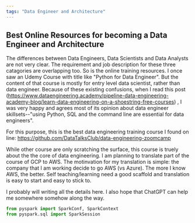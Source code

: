 ```yaml
---
tags: "Data Engineer and Architecture"
---
```


## Best Online Resources for becoming a Data Engineer and Architecture

The differences between Data Engineers, Data Scientists and Data Analysts are not very clear. The requirement and job description for these three catagories are
overlapping too. So is the online training resources. I once saw an Udemy Course with title like "Python for Data Engineer". But the content of that course is
mostly for entry level data scientist, rather than data engineer. Because of these existing confusions, when I read this post (https://www.dataengineering.academy/pipeline-data-engineering-academy-blog/learn-data-engineering-on-a-shoestring-free-courses)
, I was very happy and agrees most of its
opinion about data engineer skillsets--"using Python, SQL and the command line are essential for data engineers". 

For this purpose, this is the best data engineering training course I found on line:
https://github.com/DataTalksClub/data-engineering-zoomcamp

While other course are only scratching the surface, this course is truely about the the core of data engineering. I am planning to translate part of the course of GCP to AWS.
The motinvation for my translation is simple: the company that I am working decide to go AWS (vs Azure). The more I know AWS, the better. Self teaching/learning need a good scaffold and translation is easy to start and easy to stick to.

I probably will writing all the details here. I also hope that ChatGPT can help me somewhere somehow along the way. 

```python
from pyspark import SparkConf, SparkContext
from pyspark.sql import SparkSession
```


